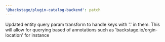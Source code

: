 ```yaml
---
'@backstage/plugin-catalog-backend': patch
---
```


Updated entity query param transform to handle keys with '.' in them. This will allow for querying based of annotations such as 'backstage.io/orgin-location' for instance
